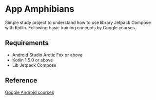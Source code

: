 # App Amphibians

Simple study project to understand how to use library Jetpack Compose with Kotlin.
Following basic training concepts by Google courses.

## Requirements

- Android Studio Arctic Fox or above
- Kotlin 1.5.0 or above
- Lib Jetpack Compose

## Reference

[](https://developer.android.com/courses/android-basics-compose/course)
<a href="https://developer.android.com/courses/android-basics-compose/course">Google Android courses</a>
